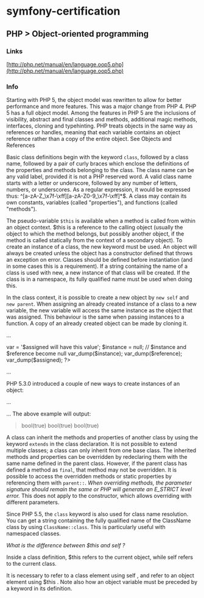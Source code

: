 # symfony-certification
## PHP > Object-oriented programming

### Links
[http://php.net/manual/en/language.oop5.php](http://php.net/manual/en/language.oop5.php)

### Info

Starting with PHP 5, the object model was rewritten to allow for better performance and more features. This was a major change from PHP 4. PHP 5 has a full object model.
Among the features in PHP 5 are the inclusions of visibility, abstract and final classes and methods, additional magic methods, interfaces, cloning and typehinting.
PHP treats objects in the same way as references or handles, meaning that each variable contains an object reference rather than a copy of the entire object. See Objects and References

Basic class definitions begin with the keyword `class`, followed by a class name, followed by a pair of curly braces which enclose the definitions of the properties and methods belonging to the class.
The class name can be any valid label, provided it is not a PHP reserved word. A valid class name starts with a letter or underscore, followed by any number of letters, numbers, or underscores. As a regular expression, it would be expressed thus: ^[a-zA-Z_\x7f-\xff][a-zA-Z0-9_\x7f-\xff]*$.
A class may contain its own constants, variables (called "properties"), and functions (called "methods").

The pseudo-variable `$this` is available when a method is called from within an object context. $this is a reference to the calling object (usually the object to which the method belongs, but possibly another object, if the method is called statically from the context of a secondary object).
To create an instance of a class, the new keyword must be used. An object will always be created unless the object has a constructor defined that throws an exception on error. Classes should be defined before instantiation (and in some cases this is a requirement).
If a string containing the name of a class is used with new, a new instance of that class will be created. If the class is in a namespace, its fully qualified name must be used when doing this.

In the class context, it is possible to create a new object by `new self` and `new parent`.
When assigning an already created instance of a class to a new variable, the new variable will access the same instance as the object that was assigned.
This behaviour is the same when passing instances to a function. A copy of an already created object can be made by cloning it.

...
<?php

$instance = new SimpleClass();

$assigned   =  $instance;
$reference  =& $instance;

$instance->var = '$assigned will have this value';

$instance = null; // $instance and $reference become null

var_dump($instance);
var_dump($reference);
var_dump($assigned);
?>
...

PHP 5.3.0 introduced a couple of new ways to create instances of an object:

...
<?php
class Test
{
    static public function getNew()
    {
        return new static;
    }
}

class Child extends Test
{}

$obj1 = new Test();
$obj2 = new $obj1;
var_dump($obj1 !== $obj2);

$obj3 = Test::getNew();
var_dump($obj3 instanceof Test);

$obj4 = Child::getNew();
var_dump($obj4 instanceof Child);
?>
...
The above example will output:

> bool(true)
> bool(true)
> bool(true)

A class can inherit the methods and properties of another class by using the keyword `extends` in the class declaration. It is not possible to extend multiple classes; a class can only inherit from one base class.
The inherited methods and properties can be overridden by redeclaring them with the same name defined in the parent class. However, if the parent class has defined a method as `final`, that method may not be overridden. It is possible to access the overridden methods or static properties by referencing them with `parent::`.
*When overriding methods, the parameter signature should remain the same or PHP will generate an E_STRICT level error.* This does not apply to the constructor, which allows overriding with different parameters.

Since PHP 5.5, the `class` keyword is also used for class name resolution. You can get a string containing the fully qualified name of the ClassName class by using `ClassName::class`. This is particularly useful with namespaced classes.


*What is the difference between  $this  and  self ?*

Inside a class definition, $this refers to the current object, while  self  refers to the current class.

It is necessary to refer to a class element using  self ,
and refer to an object element using  $this .
Note also how an object variable must be preceded by a keyword in its definition.